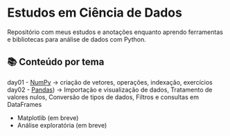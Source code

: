 # Estudos em Ciência de Dados

Repositório com meus estudos e anotações enquanto aprendo ferramentas e bibliotecas para análise de dados com Python.

## 📚 Conteúdo por tema

day01 - [NumPy](https://github.com/luizbatist/estudos-numpy/tree/main/Numpy) → criação de vetores, operações, indexação, exercícios
day02 - [Pandas](https://github.com/luizbatist/data-science-study/tree/main/Pandas)) → Importação e visualização de dados, Tratamento de valores nulos, Conversão de tipos de dados, Filtros e consultas em DataFrames
- Matplotlib (em breve)
- Análise exploratória (em breve)

